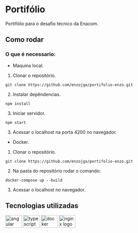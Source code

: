 # Portifólio

Portifólio para o desafio técnico da Enacom.
 

## Como rodar
### O que é necessario:

- Maquina local.

1. Clonar o repositório.

```git clone https://github.com/enzojga/portifolio-enzo.git```


2. Instalar depêndencias.

```npm install```

3. Iniciar servidor.


```npm start```

3. Acessar o localhost na porta 4200 no navegador.


- Docker.

1. Clonar o repositório.


```git clone https://github.com/enzojga/portifolio-enzo.git```


2. Na pasta do repositório rodar o comando:


```docker-compose up --build```

3. Acessar o localhost no navegador.


## Tecnologias utilizadas

<div align="left">
  <img src="https://cdn.jsdelivr.net/gh/devicons/devicon/icons/angularjs/angularjs-original.svg" height="40" width="52" alt="angular logo"/>
  <img src="https://cdn.jsdelivr.net/gh/devicons/devicon/icons/typescript/typescript-original.svg" height="40" width="52" alt="typescript logo"  />
  <img src="https://cdn.jsdelivr.net/gh/devicons/devicon/icons/docker/docker-original.svg" height="40" width="52" alt="docker logo"/>
  <img src="https://cdn.jsdelivr.net/gh/devicons/devicon/icons/nginx/nginx-original.svg" height="40" width="52" alt="nginx logo"/>
</div>
